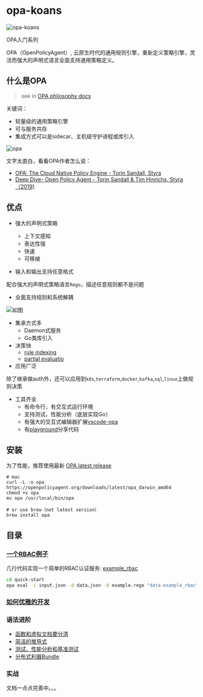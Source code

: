 # opa-koans

![opa-koans](https://github.com/NewbMiao/opa-koans/workflows/opa-koans/badge.svg?branch=master)

OPA入门系列

OPA（OpenPolicyAgent）, 云原生时代的通用规则引擎，重新定义策略引擎，灵活而强大的声明式语言全面支持通用策略定义。

## 什么是OPA

> see in [OPA philosophy docs](https://www.openpolicyagent.org/docs/latest/philosophy/#what-is-opa)

关键词：

- 轻量级的通用策略引擎
- 可与服务共存
- 集成方式可以是sidecar、主机级守护进程或库引入

![opa](https://d33wubrfki0l68.cloudfront.net/b394f524e15a67457b85fdfeed02ff3f2764eb9e/6ac2b/docs/latest/images/opa-service.svg)

文字太直白，看看OPA作者怎么说：

- [OPA: The Cloud Native Policy Engine - Torin Sandall, Styra](https://www.bilibili.com/video/BV1AE411V7Hs/)
- [Deep Dive- Open Policy Agent - Torin Sandall & Tim Hinrichs, Styra（2019)](https://www.bilibili.com/video/BV19E411A7BH/)

## 优点

- 强大的声明式策略
  - 上下文感知
  - 表达性强
  - 快速
  - 可移植

- 输入和输出支持任意格式

配合强大的声明式策略语言`Rego`，描述任意规则都不是问题

- 全面支持规则和系统解耦

![如图](https://d33wubrfki0l68.cloudfront.net/7929e52d7c6324994d75e05d7e132d84e2308475/00249/docs/latest/images/benefits.svg)

- 集承方式多
  - Daemon式服务
  - Go类库引入
- 决策快
  - [rule indexing](https://blog.openpolicyagent.org/optimizing-opa-rule-indexing-59f03f17caf3)
  - [partial evaluatio](https://blog.openpolicyagent.org/partial-evaluation-162750eaf422)
- 应用广泛

除了继承做auth外，还可以应用到`k8s`,`terraform`,`docker`,`kafka`,`sql`,`linux`上做规则决策

- 工具齐全
  - 有命令行，有交互式运行环境
  - 支持测试，性能分析（底层实现Go）
  - 有强大的交互式编辑器扩展[vscode-opa](https://marketplace.visualstudio.com/items?itemName=tsandall.opa)
  - 有[playground](https://play.openpolicyagent.org/)分享代码

## 安装

为了性能，推荐使用最新 [OPA latest release](https://github.com/open-policy-agent/opa/releases/latest)

```shell
# mac
curl -L -o opa https://openpolicyagent.org/downloads/latest/opa_darwin_amd64
chmod +x opa
mv opa /usr/local/bin/opa

# or use brew（not latest version）
brew install opa
```

## 目录

### [一个RBAC例子](http://blog.newbmiao.com/2020/03/13/opa-quick-start.html)

几行代码实现一个简单的RBAC认证服务: [example_rbac](/quick-start)

```sh
cd quick-start
opa eval -i input.json -d data.json -d example.rego "data.example_rbac"
```

### [如何优雅的开发](http://blog.newbmiao.com/2020/03/14/how-to-use-opa-cli-elegantly.html)

### 语法进阶

- [函数和虚拟文档要分清](http://blog.newbmiao.com/2020/03/18/opa-func-and-virtual-doc.html)
- [简洁的推导式](http://blog.newbmiao.com/2020/03/20/opa-comprehensions.html)
- [测试、性能分析和基准测试](http://blog.newbmiao.com/2020/04/05/opa-test-profile-and-benchmark.html)
- [分布式利器Bundle](http://blog.newbmiao.com/2020/04/16/opa-bundle.html)

### 实战

文档一点点完善中。。。
